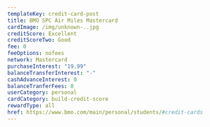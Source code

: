 ```yaml
---
templateKey: credit-card-post
title: BMO SPC Air Miles Mastercard
cardImage: /img/unknown-..jpg
creditScore: Excellent
creditScoreTwo: Good
fee: 0
feeOptions: nofees
network: Mastercard
purchaseInterest: "19.99"
balanceTransferInterest: "-"
cashAdvanceInterest: 0
balanceTranferFees: 0
userCategory: personal
cardCategory: build-credit-score
rewardType: all
href: https://www.bmo.com/main/personal/students/#credit-cards
---
```

